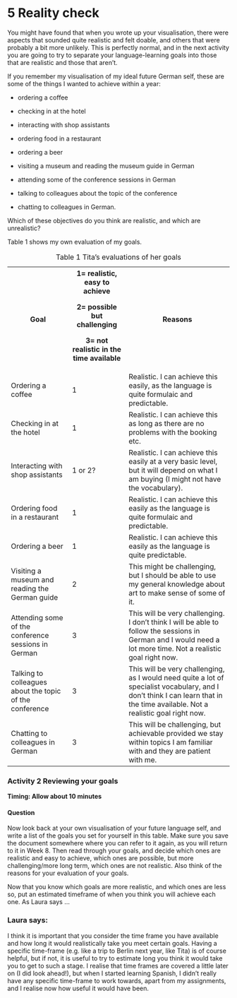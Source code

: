 # 5 Reality check


You might have found that when you wrote up your visualisation, there were aspects that sounded quite realistic and felt doable, and others that were probably a bit more unlikely. This is perfectly normal, and in the next activity you are going to try to separate your language-learning goals into those that are realistic and those that aren’t.

If you remember my visualisation of my ideal future German self, these are some of the things I wanted to achieve within a year:

* ordering a coffee

* checking in at the hotel

* interacting with shop assistants

* ordering food in a restaurant

* ordering a beer

* visiting a museum and reading the museum guide in German

* attending some of the conference sessions in German

* talking to colleagues about the topic of the conference

* chatting to colleagues in German.

Which of these objectives do you think are realistic, and which are unrealistic?

Table 1 shows my own evaluation of my goals.
<table xmlns:str="http://exslt.org/strings">
<caption>Table 1 Tita’s evaluations of her goals</caption>
<tbody>
<tr>
<th>Goal</th>
<th>
1= realistic, easy to achieve

2= possible but challenging

3= not realistic in the time available
</th>
<th>Reasons</th>
</tr>
<tr>
<td class="highlight_" rowspan="" colspan="">Ordering a coffee</td>
<td class="highlight_" rowspan="" colspan="">1</td>
<td class="highlight_" rowspan="" colspan="">Realistic. I can achieve this easily, as the language is quite formulaic and predictable.</td>
</tr>
<tr>
<td class="highlight_" rowspan="" colspan="">Checking in at the hotel</td>
<td class="highlight_" rowspan="" colspan="">1</td>
<td class="highlight_" rowspan="" colspan="">Realistic. I can achieve this as long as there are no problems with the booking etc.</td>
</tr>
<tr>
<td class="highlight_" rowspan="" colspan="">Interacting with shop assistants</td>
<td class="highlight_" rowspan="" colspan="">1 or 2?</td>
<td class="highlight_" rowspan="" colspan="">Realistic. I can achieve this easily at a very basic level, but it will depend on what I am buying (I might not have the vocabulary).</td>
</tr>
<tr>
<td class="highlight_" rowspan="" colspan="">Ordering food in a restaurant</td>
<td class="highlight_" rowspan="" colspan="">1</td>
<td class="highlight_" rowspan="" colspan="">Realistic. I can achieve this easily as the language is quite formulaic and predictable.</td>
</tr>
<tr>
<td class="highlight_" rowspan="" colspan="">Ordering a beer</td>
<td class="highlight_" rowspan="" colspan="">1</td>
<td class="highlight_" rowspan="" colspan="">Realistic. I can achieve this easily as the language is quite predictable.</td>
</tr>
<tr>
<td class="highlight_" rowspan="" colspan="">Visiting a museum and reading the German guide</td>
<td class="highlight_" rowspan="" colspan="">2</td>
<td class="highlight_" rowspan="" colspan="">This might be challenging, but I should be able to use my general knowledge about art to make sense of some of it. </td>
</tr>
<tr>
<td class="highlight_" rowspan="" colspan="">Attending some of the conference sessions in German</td>
<td class="highlight_" rowspan="" colspan="">3</td>
<td class="highlight_" rowspan="" colspan="">This will be very challenging. I don’t think I will be able to follow the sessions in German and I would need a lot more time. Not a realistic goal right now.</td>
</tr>
<tr>
<td class="highlight_" rowspan="" colspan="">Talking to colleagues about the topic of the conference</td>
<td class="highlight_" rowspan="" colspan="">3</td>
<td class="highlight_" rowspan="" colspan="">This will be very challenging, as I would need quite a lot of specialist vocabulary, and I don’t think I can learn that in the time available. Not a realistic goal right now.</td>
</tr>
<tr>
<td class="highlight_" rowspan="" colspan="">Chatting to colleagues in German</td>
<td class="highlight_" rowspan="" colspan="">3</td>
<td class="highlight_" rowspan="" colspan="">This will be challenging, but achievable provided we stay within topics I am familiar with and they are patient with me.</td>
</tr>
</tbody>
</table>


### Activity 2 Reviewing your goals 
__Timing: Allow about 10 minutes__


#### Question

Now look back at your own visualisation of your future language self, and write a list of the goals you set for yourself in this table. Make sure you save the document somewhere where you can refer to it again, as you will return to it in Week 8. Then read through your goals, and decide which ones are realistic and easy to achieve, which ones are possible, but more challenging/more long term, which ones are not realistic. Also think of the reasons for your evaluation of your goals.



Now that you know which goals are more realistic, and which ones are less so, put an estimated timeframe of when you think you will achieve each one. As Laura says …


### Laura says:

I think it is important that you consider the time frame you have available and how long it would realistically take you meet certain goals. Having a specific time-frame (e.g. like a trip to Berlin next year, like Tita) is of course helpful, but if not, it is useful to try to estimate long you think it would take you to get to such a stage. I realise that time frames are covered a little later on (I did look ahead!), but when I started learning Spanish, I didn’t really have any specific time-frame to work towards, apart from my assignments, and I realise now how useful it would have been.



